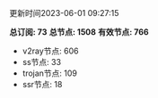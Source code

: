 更新时间2023-06-01 09:27:15

**总订阅: 73**
**总节点: 1508**
**有效节点: 766**
- v2ray节点: 606
- ss节点: 33
- trojan节点: 109
- ssr节点: 18
